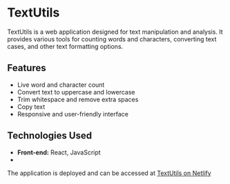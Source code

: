 # TextUtils

TextUtils is a web application designed for text manipulation and analysis. It provides various tools for counting words and characters, converting text cases, and other text formatting options.

## Features

- Live word and character count
- Convert text to uppercase and lowercase
- Trim whitespace and remove extra spaces
- Copy text
- Responsive and user-friendly interface

## Technologies Used

- **Front-end:** React, JavaScript
- 
The application is deployed and can be accessed at [TextUtils on Netlify](https://textify-hub.netlify.app/)

